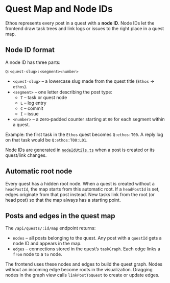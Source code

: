 # Quest Map and Node IDs

Ethos represents every post in a quest with a **node ID**. Node IDs let the frontend draw task trees and link logs or issues to the right place in a quest map.

## Node ID format

A node ID has three parts:

```
Q:<quest-slug>:<segment><number>
```

- `<quest-slug>` – a lowercase slug made from the quest title (`Ethos` → `ethos`).
- `<segment>` – one letter describing the post type:
  - `T` – task or quest node
  - `L` – log entry
  - `C` – commit
  - `I` – issue
- `<number>` – a zero‑padded counter starting at `00` for each segment within a quest.

Example: the first task in the `Ethos` quest becomes `Q:ethos:T00`. A reply log on that task would be `Q:ethos:T00:L01`.

Node IDs are generated in [`nodeIdUtils.ts`](../ethos-backend/src/utils/nodeIdUtils.ts) when a post is created or its quest/link changes.

## Automatic root node

Every quest has a hidden root node. When a quest is created without a `headPostId`, the map starts from this automatic root. If a `headPostId` is set, edges originate from that post instead. New tasks link from the root (or head post) so that the map always has a starting point.

## Posts and edges in the quest map

The `/api/quests/:id/map` endpoint returns:

- `nodes` – all posts belonging to the quest. Any post with a `questId` gets a node ID and appears in the map.
- `edges` – connections stored in the quest’s `taskGraph`. Each edge links a `from` node to a `to` node.

The frontend uses these nodes and edges to build the quest graph. Nodes without an incoming edge become roots in the visualization. Dragging nodes in the graph view calls `linkPostToQuest` to create or update edges.

